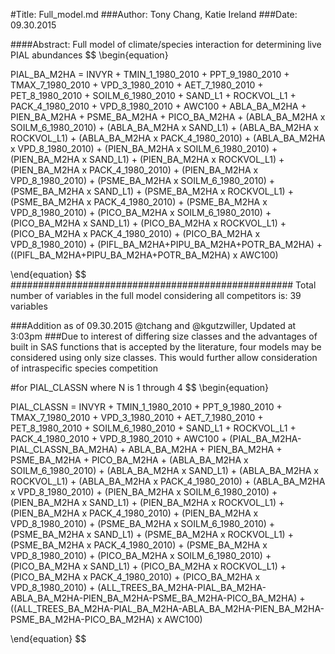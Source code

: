 #Title: Full_model.md
###Author: Tony Chang, Katie Ireland
###Date: 09.30.2015

####Abstract:
Full model of climate/species interaction for determining live PIAL abundances
$$
\begin{equation}

PIAL_BA_M2HA = INVYR + TMIN_1_1980_2010 + PPT_9_1980_2010 + TMAX_7_1980_2010 + VPD_3_1980_2010 + AET_7_1980_2010 + PET_8_1980_2010 + 
SOILM_6_1980_2010 + SAND_L1 + ROCKVOL_L1 + PACK_4_1980_2010 + VPD_8_1980_2010 + AWC100 + 
ABLA_BA_M2HA + PIEN_BA_M2HA + PSME_BA_M2HA + PICO_BA_M2HA +
(ABLA_BA_M2HA x SOILM_6_1980_2010) + (ABLA_BA_M2HA x SAND_L1) + (ABLA_BA_M2HA x ROCKVOL_L1) + (ABLA_BA_M2HA x PACK_4_1980_2010) + (ABLA_BA_M2HA x VPD_8_1980_2010) + 
(PIEN_BA_M2HA x SOILM_6_1980_2010) + (PIEN_BA_M2HA x SAND_L1) + (PIEN_BA_M2HA x ROCKVOL_L1) + (PIEN_BA_M2HA x PACK_4_1980_2010) + (PIEN_BA_M2HA x VPD_8_1980_2010) + 
(PSME_BA_M2HA x SOILM_6_1980_2010) + (PSME_BA_M2HA x SAND_L1) + (PSME_BA_M2HA x ROCKVOL_L1) + (PSME_BA_M2HA x PACK_4_1980_2010) + (PSME_BA_M2HA x VPD_8_1980_2010) + 
(PICO_BA_M2HA x SOILM_6_1980_2010) + (PICO_BA_M2HA x SAND_L1) + (PICO_BA_M2HA x ROCKVOL_L1) + (PICO_BA_M2HA x PACK_4_1980_2010) + (PICO_BA_M2HA x VPD_8_1980_2010) + 
(PIFL_BA_M2HA+PIPU_BA_M2HA+POTR_BA_M2HA) + ((PIFL_BA_M2HA+PIPU_BA_M2HA+POTR_BA_M2HA) x AWC100)

\end{equation}
$$
###################################################
Total number of variables in the full model considering all competitors is: 	39 variables

###Addition as of 09.30.2015 @tchang and @kgutzwiller, Updated at 3:03pm
###Due to interest of differing size classes and the advantages of built in SAS functions that is accepted by the literature, four models may be considered using only size classes. This would further allow consideration of intraspecific species competition

#for PIAL_CLASSN
where N is 1 through 4
$$
\begin{equation}

PIAL_CLASSN = INVYR + TMIN_1_1980_2010 + PPT_9_1980_2010 + TMAX_7_1980_2010 + VPD_3_1980_2010 + AET_7_1980_2010 + PET_8_1980_2010 + 
SOILM_6_1980_2010 + SAND_L1 + ROCKVOL_L1 + PACK_4_1980_2010 + VPD_8_1980_2010 + AWC100 + 
(PIAL_BA_M2HA-PIAL_CLASSN_BA_M2HA) + ABLA_BA_M2HA + PIEN_BA_M2HA + PSME_BA_M2HA + PICO_BA_M2HA +
(ABLA_BA_M2HA x SOILM_6_1980_2010) + (ABLA_BA_M2HA x SAND_L1) + (ABLA_BA_M2HA x ROCKVOL_L1) + (ABLA_BA_M2HA x PACK_4_1980_2010) + (ABLA_BA_M2HA x VPD_8_1980_2010) + 
(PIEN_BA_M2HA x SOILM_6_1980_2010) + (PIEN_BA_M2HA x SAND_L1) + (PIEN_BA_M2HA x ROCKVOL_L1) + (PIEN_BA_M2HA x PACK_4_1980_2010) + (PIEN_BA_M2HA x VPD_8_1980_2010) + 
(PSME_BA_M2HA x SOILM_6_1980_2010) + (PSME_BA_M2HA x SAND_L1) + (PSME_BA_M2HA x ROCKVOL_L1) + (PSME_BA_M2HA x PACK_4_1980_2010) + (PSME_BA_M2HA x VPD_8_1980_2010) + 
(PICO_BA_M2HA x SOILM_6_1980_2010) + (PICO_BA_M2HA x SAND_L1) + (PICO_BA_M2HA x ROCKVOL_L1) + (PICO_BA_M2HA x PACK_4_1980_2010) + (PICO_BA_M2HA x VPD_8_1980_2010) + 
(ALL_TREES_BA_M2HA-PIAL_BA_M2HA-ABLA_BA_M2HA-PIEN_BA_M2HA-PSME_BA_M2HA-PICO_BA_M2HA) + ((ALL_TREES_BA_M2HA-PIAL_BA_M2HA-ABLA_BA_M2HA-PIEN_BA_M2HA-PSME_BA_M2HA-PICO_BA_M2HA) x AWC100)

\end{equation}
$$